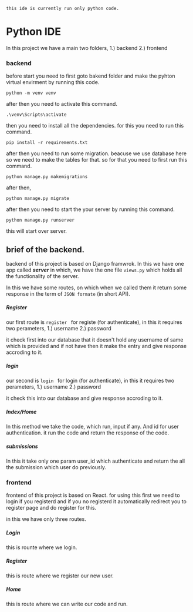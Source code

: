 `this ide is currently run only python code.`


# Python IDE 
In this project we have a main two folders,
1.) backend
2.) frontend

### backend

before start you need to first goto bakend folder and make the pyhton virtual envirment by running this code.
```
python -m venv venv
```

after then you need to activate this command.
```
.\venv\Scripts\activate
```

then you need to install all the dependencies. for this you need to run this command.
```
pip install -r requirements.txt
```

after then you need to run some migration. beacuse we use database here so we need to make the tables for that. so for that you need to first run this command.
```
python manage.py makemigrations
```

after then,
```
python manage.py migrate
```

after then you need to start the your server by running this command.
```
python manage.py runserver
```

this will start over server.

## brief of the backend.
backend of this project is based on Django framwrok.
In this we have one app called ***server*** in which, we have the one file `views.py`
which holds all the functionality of the server.

In this we have some routes, on which when we called them it return some response in the term of `JSON formate` (in short API).

##### Register
our first route is ``register `` for registe (for authenticate), in this it requires two perameters,
1.) username
2.) password

it check first into our database that it doesn't hold any username of same which is provided and if not have then it make the entry and give response accroding to it.


##### login
our second is ``login `` for login (for authenticate), in this it requires two perameters,
1.) username
2.) password

it check this into our database and give response accroding to it.


##### Index/Home
In this method we take the code, which run, input if any. And id for user authentication.
it run the code and return the response of the code.


##### submissions
In this it take only one param user_id which authenticate and return the all the submission which user do previously.



### frontend
frontend of this project is based on React.
for using this first we need to login if you registerd and if you no registerd it automatically redirect you to register page and do register for this.

in this we have only three routes.

##### Login
this is rounte where we login.

##### Register
this is route where we register our new user.


##### Home 
this is route where we can write our code and run.